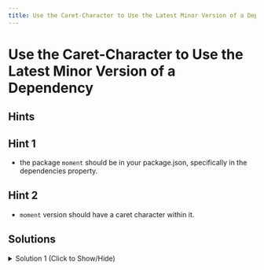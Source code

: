 ```yaml
---
title: Use the Caret-Character to Use the Latest Minor Version of a Dependency
---
```

# Use the Caret-Character to Use the Latest Minor Version of a Dependency

## Hints

## Hint 1
* the package `moment` should be in your package.json, specifically in the 
dependencies property.

## Hint 2
* `moment` version should have a caret character within it.

## Solutions
<details><summary>Solution 1 (Click to Show/Hide)</summary>

```json

"dependencies": {
  "moment": "^2.10.2"
}
```
</details>
